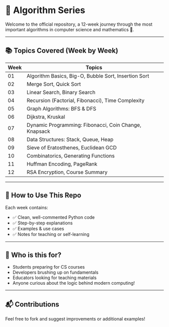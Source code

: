 # 🎥 Algorithm Series

Welcome to the official repository, a 12-week journey through the most important algorithms in computer science and mathematics 🚀.

---

## 📚 Topics Covered (Week by Week)

| Week | Topics |
|------|--------|
| 01   | Algorithm Basics, Big-O, Bubble Sort, Insertion Sort |
| 02   | Merge Sort, Quick Sort |
| 03   | Linear Search, Binary Search |
| 04   | Recursion (Factorial, Fibonacci), Time Complexity |
| 05   | Graph Algorithms: BFS & DFS |
| 06   | Dijkstra, Kruskal |
| 07   | Dynamic Programming: Fibonacci, Coin Change, Knapsack |
| 08   | Data Structures: Stack, Queue, Heap |
| 09   | Sieve of Eratosthenes, Euclidean GCD |
| 10   | Combinatorics, Generating Functions |
| 11   | Huffman Encoding, PageRank |
| 12   | RSA Encryption, Course Summary |

---

## 🔧 How to Use This Repo

Each week contains:
- ✅ Clean, well-commented Python code
- ✅ Step-by-step explanations
- ✅ Examples & use cases
- ✅ Notes for teaching or self-learning

---

## 🧠 Who is this for?

- Students preparing for CS courses
- Developers brushing up on fundamentals
- Educators looking for teaching materials
- Anyone curious about the logic behind modern computing!

---

## 📬 Contributions

Feel free to fork and suggest improvements or additional examples!
